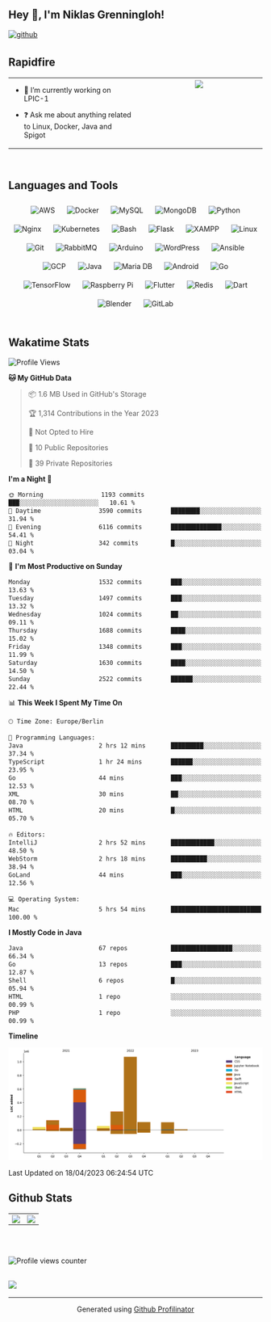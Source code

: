 ## Hey 👋, I'm Niklas Grenningloh!  
  

<a href="https://github.com/base2code" target="_blank">
<img src=https://img.shields.io/badge/github-%2324292e.svg?&style=for-the-badge&logo=github&logoColor=white alt=github style="margin-bottom: 5px;" />
</a>  
  

<br/>  


## Rapidfire  
<table><tr><td valign="top" width="50%">

- 🌱 I’m currently working on LPIC-1
  

- ❓ Ask me about anything related to Linux, Docker, Java and Spigot  


</td><td valign="top" width="50%">

<div align="center">
<img src="https://rishavanand.github.io/static/images/greetings.gif" align="center" style="width: 100%" />
</div>  


</td></tr></table>  

<br/>  


## Languages and Tools  
<div align="center">  
<img style="margin: 10px" src="https://profilinator.rishav.dev/skills-assets/amazonwebservices-original-wordmark.svg" alt="AWS" height="25" />  
<img style="margin: 10px" src="https://profilinator.rishav.dev/skills-assets/docker-original-wordmark.svg" alt="Docker" height="25" />  
<img style="margin: 10px" src="https://profilinator.rishav.dev/skills-assets/mysql-original-wordmark.svg" alt="MySQL" height="25" />  
<img style="margin: 10px" src="https://profilinator.rishav.dev/skills-assets/mongodb-original-wordmark.svg" alt="MongoDB" height="25" />  
<img style="margin: 10px" src="https://profilinator.rishav.dev/skills-assets/python-original.svg" alt="Python" height="25" />  
<img style="margin: 10px" src="https://profilinator.rishav.dev/skills-assets/nginx-original.svg" alt="Nginx" height="25" />  
<img style="margin: 10px" src="https://profilinator.rishav.dev/skills-assets/kubernetes-icon.svg" alt="Kubernetes" height="25" />  
<img style="margin: 10px" src="https://profilinator.rishav.dev/skills-assets/gnu_bash-icon.svg" alt="Bash" height="25" />  
<img style="margin: 10px" src="https://profilinator.rishav.dev/skills-assets/flask.png" alt="Flask" height="25" />  
<img style="margin: 10px" src="https://profilinator.rishav.dev/skills-assets/xampp.png" alt="XAMPP" height="25" />  
<img style="margin: 10px" src="https://profilinator.rishav.dev/skills-assets/linux-original.svg" alt="Linux" height="25" />  
<img style="margin: 10px" src="https://profilinator.rishav.dev/skills-assets/git-scm-icon.svg" alt="Git" height="25" />  
<img style="margin: 10px" src="https://profilinator.rishav.dev/skills-assets/rabbitmq-icon.svg" alt="RabbitMQ" height="25" />  
<img style="margin: 10px" src="https://profilinator.rishav.dev/skills-assets/arduino.png" alt="Arduino" height="25" />  
<img style="margin: 10px" src="https://profilinator.rishav.dev/skills-assets/wordpress.png" alt="WordPress" height="25" />  
<img style="margin: 10px" src="https://profilinator.rishav.dev/skills-assets/ansible.png" alt="Ansible" height="25" />  
<img style="margin: 10px" src="https://profilinator.rishav.dev/skills-assets/google_cloud-icon.svg" alt="GCP" height="25" />  
<img style="margin: 10px" src="https://profilinator.rishav.dev/skills-assets/java-original-wordmark.svg" alt="Java" height="25" />  
<img style="margin: 10px" src="https://profilinator.rishav.dev/skills-assets/mariadb.png" alt="Maria DB" height="25" />  
<img style="margin: 10px" src="https://profilinator.rishav.dev/skills-assets/android-original-wordmark.svg" alt="Android" height="25" />  
<img style="margin: 10px" src="https://profilinator.rishav.dev/skills-assets/go-original.svg" alt="Go" height="25" />  
<img style="margin: 10px" src="https://profilinator.rishav.dev/skills-assets/tensorflow-icon.svg" alt="TensorFlow" height="25" />  
<img style="margin: 10px" src="https://profilinator.rishav.dev/skills-assets/raspberrypi.png" alt="Raspberry Pi" height="25" />  
<img style="margin: 10px" src="https://profilinator.rishav.dev/skills-assets/flutterio-icon.svg" alt="Flutter" height="25" />  
<img style="margin: 10px" src="https://profilinator.rishav.dev/skills-assets/redis-original-wordmark.svg" alt="Redis" height="25" />  
<img style="margin: 10px" src="https://profilinator.rishav.dev/skills-assets/dartlang-icon.svg" alt="Dart" height="25" />  
<img style="margin: 10px" src="https://profilinator.rishav.dev/skills-assets/blender_community_badge_white.svg" alt="Blender" height="25" />  
<img style="margin: 10px" src="https://profilinator.rishav.dev/skills-assets/gitlab.svg" alt="GitLab" height="25" />  
</div>  

<br/>  

## Wakatime Stats

<!--START_SECTION:waka-->
![Profile Views](http://img.shields.io/badge/Profile%20Views-1-blue)

**🐱 My GitHub Data** 

> 📦 1.6 MB Used in GitHub's Storage 
 > 
> 🏆 1,314 Contributions in the Year 2023
 > 
> 🚫 Not Opted to Hire
 > 
> 📜 10 Public Repositories 
 > 
> 🔑 39 Private Repositories 
 > 
**I'm a Night 🦉** 

```text
🌞 Morning                1193 commits        ███░░░░░░░░░░░░░░░░░░░░░░   10.61 % 
🌆 Daytime                3590 commits        ████████░░░░░░░░░░░░░░░░░   31.94 % 
🌃 Evening                6116 commits        ██████████████░░░░░░░░░░░   54.41 % 
🌙 Night                  342 commits         █░░░░░░░░░░░░░░░░░░░░░░░░   03.04 % 
```
📅 **I'm Most Productive on Sunday** 

```text
Monday                   1532 commits        ███░░░░░░░░░░░░░░░░░░░░░░   13.63 % 
Tuesday                  1497 commits        ███░░░░░░░░░░░░░░░░░░░░░░   13.32 % 
Wednesday                1024 commits        ██░░░░░░░░░░░░░░░░░░░░░░░   09.11 % 
Thursday                 1688 commits        ████░░░░░░░░░░░░░░░░░░░░░   15.02 % 
Friday                   1348 commits        ███░░░░░░░░░░░░░░░░░░░░░░   11.99 % 
Saturday                 1630 commits        ████░░░░░░░░░░░░░░░░░░░░░   14.50 % 
Sunday                   2522 commits        ██████░░░░░░░░░░░░░░░░░░░   22.44 % 
```


📊 **This Week I Spent My Time On** 

```text
🕑︎ Time Zone: Europe/Berlin

💬 Programming Languages: 
Java                     2 hrs 12 mins       █████████░░░░░░░░░░░░░░░░   37.34 % 
TypeScript               1 hr 24 mins        ██████░░░░░░░░░░░░░░░░░░░   23.95 % 
Go                       44 mins             ███░░░░░░░░░░░░░░░░░░░░░░   12.53 % 
XML                      30 mins             ██░░░░░░░░░░░░░░░░░░░░░░░   08.70 % 
HTML                     20 mins             █░░░░░░░░░░░░░░░░░░░░░░░░   05.70 % 

🔥 Editors: 
IntelliJ                 2 hrs 52 mins       ████████████░░░░░░░░░░░░░   48.50 % 
WebStorm                 2 hrs 18 mins       ██████████░░░░░░░░░░░░░░░   38.94 % 
GoLand                   44 mins             ███░░░░░░░░░░░░░░░░░░░░░░   12.56 % 

💻 Operating System: 
Mac                      5 hrs 54 mins       █████████████████████████   100.00 % 
```

**I Mostly Code in Java** 

```text
Java                     67 repos            █████████████████░░░░░░░░   66.34 % 
Go                       13 repos            ███░░░░░░░░░░░░░░░░░░░░░░   12.87 % 
Shell                    6 repos             █░░░░░░░░░░░░░░░░░░░░░░░░   05.94 % 
HTML                     1 repo              ░░░░░░░░░░░░░░░░░░░░░░░░░   00.99 % 
PHP                      1 repo              ░░░░░░░░░░░░░░░░░░░░░░░░░   00.99 % 
```



**Timeline**

![Lines of Code chart](https://raw.githubusercontent.com/base2code/base2code/main/assets/bar_graph.png)


 Last Updated on 18/04/2023 06:24:54 UTC
<!--END_SECTION:waka-->


## Github Stats  
<table><tr><td valign="top" width="50%">

<img src="https://github-readme-stats.vercel.app/api?username=base2code&show_icons=true&count_private=true&hide_border=true" align="left" style="width: 100%" />

</td><td valign="top" width="50%">

<img src="https://github-readme-stats.vercel.app/api/top-langs/?username=base2code&hide_border=true&layout=compact" align="left" style="width: 100%" />

</td></tr></table>  

<br/>  

  

<br/>  

![Profile views counter](https://komarev.com/ghpvc/?username=base2code&&style=flat-square)  
  

<br/>  

<div>
            <a href="https://paypal.me/niklasgrenningloh" target="_blank" style="display: inline-block;">
                <img
                    src="https://img.shields.io/badge/Donate-PayPal-blue.svg?style=flat-square" 
                    align="left"
                />
            </a>
<br />

----
<div align="center">Generated using <a href="https://profilinator.rishav.dev/" target="_blank">Github Profilinator</a></div>
